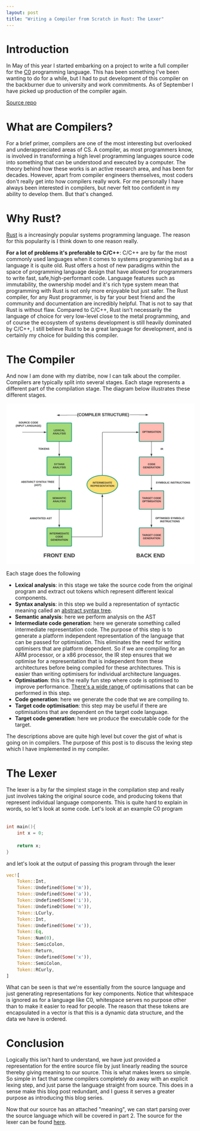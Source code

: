 ```yaml
---
layout: post
title: "Writing a Compiler from Scratch in Rust: The Lexer"
---
```


# Introduction
In May of this year I started embarking on a project to write a full compiler for the [C0](http://c0.typesafety.net/tutorial/) programming language. This has been something I've been wanting to do for a while, but I had to put development of this compiler on the backburner due to university and work commitments. As of September I have picked up production of the compiler again.

[Source repo](https://github.com/nashpotato/C0-Compiler)

# What are Compilers?
For a brief primer, compilers are one of the most interesting but overlooked and underappreciated areas of CS. A compiler, as most programmers know, is involved in transforming a high level programming languages source code into something that can be understood and executed by a computer. The theory behind how these works is an active research area, and has been for decades. However, apart from compiler engineers themselves, most coders don't really get into how compilers really work. For me personally I have always been interested in compilers, but never felt too confident in my ability to develop them. But that's changed.

# Why Rust?
[Rust](https://www.rust-lang.org/) is a increasingly popular systems programming language. The reason for this popularity is I think down to one reason really.

**For a lot of problems it's preferable to C/C++**: C/C++ are by far the most commonly used languages when it comes to systems programming but as a language it is quite old. Rust offers a host of new paradigms within the space of programming language design that have allowed for programmers to write fast, safe,high-performant code. Language features such as immutability, the ownership model and it's rich type system mean that programming with Rust is not only more enjoyable but just safer. The Rust compiler, for any Rust programmer, is by far your best friend and the community and documentation are incredibly helpful. That is not to say that Rust is without flaw. Compared to C/C++, Rust isn't necessarily the language of choice for very low-level close to the metal programming, and of course the ecosystem of systems development is still heavily dominated by C/C++, I still believe Rust to be a great language for development, and is certainly my choice for building this compiler.

# The Compiler
And now I am done with my diatribe, now I can talk about the compiler. Compilers are typically split into several stages. Each stage represents a different part of the compilation stage. The diagram below illustrates these different stages.

![Compiler Stages](/assets/compiler-phases.jpg)

Each stage does the following

- **Lexical analysis**: in this stage we take the source code from the original program and extract out tokens which represent different lexical components. 
- **Syntax analysis**: in this step we build a representation of syntactic meaning called an [abstract syntax tree](https://en.wikipedia.org/wiki/Abstract_syntax_tree).
- **Semantic analysis**: here we perform analysis on the AST
- **Intermediate code generation**: here we generate something called intermediate representation code. The purpose of this step is to generate a platform independent representation of the language that can be passed for optimisation. This eliminates the need for writing optimisers that are platform dependent. So if we are compiling for an ARM processor, or a x86 processor, the IR step ensures that we optimise for a representation that is independent from these architectures before being compiled for these architectures. This is easier than writing optimisers for individual architecture languages.
- **Optimisation**: this is the really fun step where code is optimised to improve performance. [There's a wide range ](https://en.wikipedia.org/wiki/Optimizing_compiler#Types_of_optimization) of optimisations that can be performed in this step. 
- **Code generation**: here we generate the code that we are compiling to.
- **Target code optimisation**: this step may be useful if there are optimisations that are dependent on the target code language.
- **Target code generation**: here we produce the executable code for the target.

The descriptions above are quite high level but cover the gist of what is going on in compilers. The purpose of this post is to discuss the lexing step which I have implemented in my compiler.

# The Lexer
The lexer is a by far the simplest stage in the compilation step and really just involves taking the original source code, and producing tokens that represent individual language components. This is quite hard to explain in words, so let's look at some code. Let's look at an example C0 program

```c

int main(){
    int x = 0;

    return x;
}
```

and let's look at the output of passing this program through the lexer

```rust
vec![
    Token::Int,
    Token::Undefined(Some('m')),
    Token::Undefined(Some('a')),
    Token::Undefined(Some('i')),
    Token::UndefineD(Some('n')),
    Token::LCurly,
    Token::Int,
    Token::Undefined(Some('x')),
    Token::Eq, 
    Token::Num(0),
    Token::SemicColon,
    Token::Return,
    Token::Undefined(Some('x')),
    Token::SemiColon,
    Token::RCurly,
]
```

What can be seen is that we're essentially from the source language and just generating representations for key components. Notice that whitespace is ignored as for a language like C0, whitespace serves no purpose other than to make it easier to read for people. 
The reason that these tokens are encapsulated in a vector is that this is a dynamic data structure, and the data we have is ordered.

# Conclusion
Logically this isn't hard to understand, we have just provided a representation for the entire source file by just linearly reading the source thereby giving meaning to our source. This is what makes lexers so simple. So simple in fact that some compilers completely do away with an explicit lexing step, and just parse the language straight from source. This does in a sense make this blog post redundant, and I guess it serves a greater purpose as introducing this blog series.

Now that our source has an attached "meaning", we can start parsing over the source language which will be covered in part 2. The source for the lexer can be found [here](https://github.com/nashpotato/C0-Compiler/blob/master/src/lexer/lexer.rs).
 